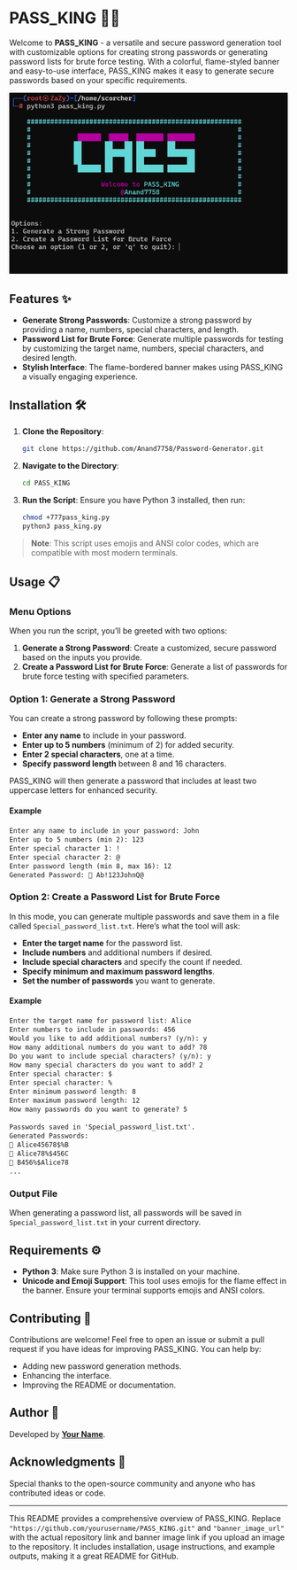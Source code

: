 

# PASS_KING 🔐🔥

Welcome to **PASS_KING** - a versatile and secure password generation tool with customizable options for creating strong passwords or generating password lists for brute force testing. With a colorful, flame-styled banner and easy-to-use interface, PASS_KING makes it easy to generate secure passwords based on your specific requirements.

![PASS_KING Demo Banner](https://github.com/Anand7758/Password-Generator/blob/main/2024-11-08_20h20_13.png) <!-- Replace with an actual link to an image if needed -->

## Features ✨
- **Generate Strong Passwords**: Customize a strong password by providing a name, numbers, special characters, and length.
- **Password List for Brute Force**: Generate multiple passwords for testing by customizing the target name, numbers, special characters, and desired length.
- **Stylish Interface**: The flame-bordered banner makes using PASS_KING a visually engaging experience.

## Installation 🛠️

1. **Clone the Repository**:
   ```bash
   git clone https://github.com/Anand7758/Password-Generator.git
   ```
2. **Navigate to the Directory**:
   ```bash
   cd PASS_KING
   ```
3. **Run the Script**:
   Ensure you have Python 3 installed, then run:
   ```bash
   chmod +777pass_king.py
   python3 pass_king.py
   ```

> **Note**: This script uses emojis and ANSI color codes, which are compatible with most modern terminals.

## Usage 📋

### Menu Options
When you run the script, you’ll be greeted with two options:

1. **Generate a Strong Password**: Create a customized, secure password based on the inputs you provide.
2. **Create a Password List for Brute Force**: Generate a list of passwords for brute force testing with specified parameters.

### Option 1: Generate a Strong Password
You can create a strong password by following these prompts:
- **Enter any name** to include in your password.
- **Enter up to 5 numbers** (minimum of 2) for added security.
- **Enter 2 special characters**, one at a time.
- **Specify password length** between 8 and 16 characters.

PASS_KING will then generate a password that includes at least two uppercase letters for enhanced security.

#### Example
```plaintext
Enter any name to include in your password: John
Enter up to 5 numbers (min 2): 123
Enter special character 1: !
Enter special character 2: @
Enter password length (min 8, max 16): 12
Generated Password: 🔐 Ab!123JohnQ@
```

### Option 2: Create a Password List for Brute Force
In this mode, you can generate multiple passwords and save them in a file called `Special_password_list.txt`. Here’s what the tool will ask:
- **Enter the target name** for the password list.
- **Include numbers** and additional numbers if desired.
- **Include special characters** and specify the count if needed.
- **Specify minimum and maximum password lengths**.
- **Set the number of passwords** you want to generate.

#### Example
```plaintext
Enter the target name for password list: Alice
Enter numbers to include in passwords: 456
Would you like to add additional numbers? (y/n): y
How many additional numbers do you want to add? 78
Do you want to include special characters? (y/n): y
How many special characters do you want to add? 2
Enter special character: $
Enter special character: %
Enter minimum password length: 8
Enter maximum password length: 12
How many passwords do you want to generate? 5

Passwords saved in 'Special_password_list.txt'.
Generated Passwords:
🔐 Alice45678$%B
🔐 Alice78%$456C
🔐 B456%$Alice78
...
```

### Output File
When generating a password list, all passwords will be saved in `Special_password_list.txt` in your current directory.

## Requirements ⚙️

- **Python 3**: Make sure Python 3 is installed on your machine.
- **Unicode and Emoji Support**: This tool uses emojis for the flame effect in the banner. Ensure your terminal supports emojis and ANSI colors.

## Contributing 🤝
Contributions are welcome! Feel free to open an issue or submit a pull request if you have ideas for improving PASS_KING. You can help by:
- Adding new password generation methods.
- Enhancing the interface.
- Improving the README or documentation.



## Author 💼
Developed by **[Your Name](https://github.com/Anand7758)**.

## Acknowledgments 🙏
Special thanks to the open-source community and anyone who has contributed ideas or code.

---

This README provides a comprehensive overview of PASS_KING. Replace `"https://github.com/yourusername/PASS_KING.git"` and `"banner_image_url"` with the actual repository link and banner image link if you upload an image to the repository. It includes installation, usage instructions, and example outputs, making it a great README for GitHub.
